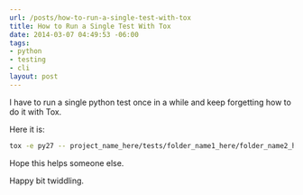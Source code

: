 ```yaml
---
url: /posts/how-to-run-a-single-test-with-tox
title: How to Run a Single Test With Tox
date: 2014-03-07 04:49:53 -06:00
tags:
- python
- testing
- cli
layout: post
---
```


I have to run a single python test once in a while and keep forgetting how to do it with Tox.

Here it is:

```bash
tox -e py27 -- project_name_here/tests/folder_name1_here/folder_name2_here/test_file_name_here.py:TestClassName.test_method_name
```

Hope this helps someone else.

Happy bit twiddling.
